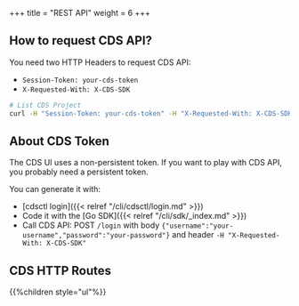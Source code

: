 +++
title = "REST API"
weight = 6
+++

## How to request CDS API?

You need two HTTP Headers to request CDS API:

- `Session-Token: your-cds-token`
- `X-Requested-With: X-CDS-SDK`

```bash
# List CDS Project
curl -H "Session-Token: your-cds-token" -H "X-Requested-With: X-CDS-SDK" https://your-cds-api/project
```

## About CDS Token

The CDS UI uses a non-persistent token. If you want to play with CDS API, you probably need a persistent token.

You can generate it with:

- [cdsctl login]({{< relref "/cli/cdsctl/login.md" >}})
- Code it with the [Go SDK]({{< relref "/cli/sdk/_index.md" >}})
- Call CDS API: POST `/login` with body `{"username":"your-username","password":"your-password"}` and header `-H "X-Requested-With: X-CDS-SDK"`

## CDS HTTP Routes

{{%children style="ul"%}}
